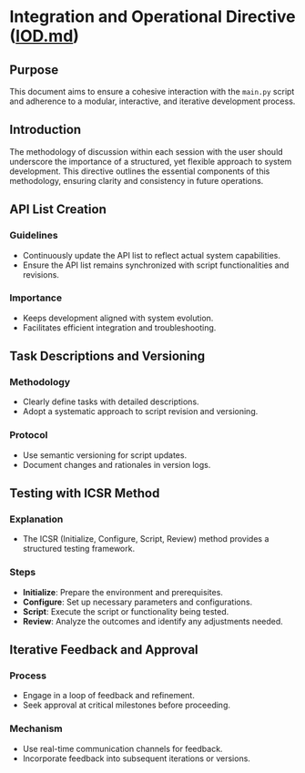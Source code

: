 Integration and Operational Directive ([IOD.md](http://IOD.md))
===============================================================

Purpose
-------

This document aims to ensure a cohesive interaction with the `main.py` script and adherence to a modular, interactive, and iterative development process.

Introduction
------------

The methodology of discussion within each session with the user should underscore the importance of a structured, yet flexible approach to system development. This directive outlines the essential components of this methodology, ensuring clarity and consistency in future operations.

API List Creation
-----------------

### Guidelines

*   Continuously update the API list to reflect actual system capabilities.
*   Ensure the API list remains synchronized with script functionalities and revisions.

### Importance

*   Keeps development aligned with system evolution.
*   Facilitates efficient integration and troubleshooting.

Task Descriptions and Versioning
--------------------------------

### Methodology

*   Clearly define tasks with detailed descriptions.
*   Adopt a systematic approach to script revision and versioning.

### Protocol

*   Use semantic versioning for script updates.
*   Document changes and rationales in version logs.

Testing with ICSR Method
------------------------

### Explanation

*   The ICSR (Initialize, Configure, Script, Review) method provides a structured testing framework.

### Steps

*   **Initialize**: Prepare the environment and prerequisites.
*   **Configure**: Set up necessary parameters and configurations.
*   **Script**: Execute the script or functionality being tested.
*   **Review**: Analyze the outcomes and identify any adjustments needed.

Iterative Feedback and Approval
-------------------------------

### Process

*   Engage in a loop of feedback and refinement.
*   Seek approval at critical milestones before proceeding.

### Mechanism

*   Use real-time communication channels for feedback.
*   Incorporate feedback into subsequent iterations or versions.


